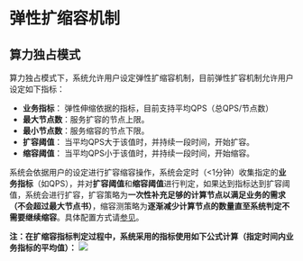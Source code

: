 

# 弹性扩缩容机制

## 算力独占模式
算力独占模式下，系统允许用户设定弹性扩缩容机制，目前弹性扩容机制允许用户设定如下指标：

  * **业务指标**： 弹性伸缩依据的指标，目前支持平均QPS（总QPS/节点数）
  * **最大节点数**：服务扩容的节点上限。
  * **最小节点数**：服务缩容的节点下限。
  * **扩容阈值**： 当平均QPS大于该值时，并持续一段时间，开始扩容。
  * **缩容阈值**： 当平均QPS小于该值时，并持续一段时间，开始缩容。



系统会依据用户的设定进行扩容缩容操作，系统会定时（<1分钟）收集指定的**业务指标**（如QPS），并对**扩容阈值**和**缩容阈值**进行判定，如果达到指标达到扩容阈值，系统会进行扩容，扩容策略为**一次性补充足够的计算节点以满足业务的需求（不会超过最大节点书）**，缩容测策略为**逐渐减少计算节点的数量直至系统判定不需要继续缩容**。具体配置方式请[参见](uai-inference/use/auto-scale)。

**注：在扩缩容指标判定过程中，系统采用的指标使用如下公式计算（指定时间内业务指标的平均值）：**
![](ai/uai-inference/images/general/principle/弹性扩容.png)

